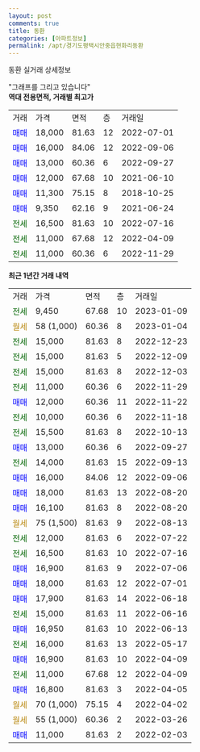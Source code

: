 ```yaml
---
layout: post
comments: true
title: 동환
categories: [아파트정보]
permalink: /apt/경기도평택시안중읍현화리동환
---
```


동환 실거래 상세정보

<script type="text/javascript">
  google.charts.load('current', {'packages':['line', 'corechart']});
  google.charts.setOnLoadCallback(drawChart);

  function drawChart() {
    var data = new google.visualization.DataTable();
    data.addColumn('date', '거래일');
    data.addColumn('number', "매매");
    data.addColumn('number', "전세");
    data.addColumn('number', "전매");

    data.addRows([[new Date(Date.parse("2023-01-09")), null, 9450, null], [new Date(Date.parse("2023-01-04")), null, null, null], [new Date(Date.parse("2022-12-23")), null, 15000, null], [new Date(Date.parse("2022-12-09")), null, 15000, null], [new Date(Date.parse("2022-12-03")), null, 15000, null], [new Date(Date.parse("2022-11-29")), null, 11000, null], [new Date(Date.parse("2022-11-22")), 12000, null, null], [new Date(Date.parse("2022-11-18")), null, 10000, null], [new Date(Date.parse("2022-10-13")), null, 15500, null], [new Date(Date.parse("2022-09-27")), 13000, null, null], [new Date(Date.parse("2022-09-13")), null, 14000, null], [new Date(Date.parse("2022-09-06")), 16000, null, null], [new Date(Date.parse("2022-08-20")), 18000, null, null], [new Date(Date.parse("2022-08-20")), 16100, null, null], [new Date(Date.parse("2022-08-13")), null, null, null], [new Date(Date.parse("2022-07-22")), null, 12000, null], [new Date(Date.parse("2022-07-16")), null, 16500, null], [new Date(Date.parse("2022-07-06")), 16900, null, null], [new Date(Date.parse("2022-07-01")), 18000, null, null], [new Date(Date.parse("2022-06-18")), 17900, null, null], [new Date(Date.parse("2022-06-16")), null, 15000, null], [new Date(Date.parse("2022-06-13")), 16950, null, null], [new Date(Date.parse("2022-05-17")), null, 16000, null], [new Date(Date.parse("2022-04-09")), 16900, null, null], [new Date(Date.parse("2022-04-09")), null, 11000, null], [new Date(Date.parse("2022-04-05")), 16800, null, null], [new Date(Date.parse("2022-04-02")), null, null, null], [new Date(Date.parse("2022-03-26")), null, null, null], [new Date(Date.parse("2022-02-03")), 11000, null, null]]);

    var options = {
      hAxis: {
        format: 'yyyy/MM/dd'
      },    
      lineWidth: 0,
      pointsVisible: true,    
      title: '최근 1년간 유형별 실거래가 분포',
      legend: { position: 'bottom' }
    };

    var formatter = new google.visualization.NumberFormat({pattern:'###,###'} );
    formatter.format(data, 1);
    formatter.format(data, 2);
    
    setTimeout(function() {
        var chart = new google.visualization.LineChart(document.getElementById('columnchart_material'));
        chart.draw(data, (options));
        document.getElementById('loading').style.display = 'none';
    }, 200);
  }
</script>


<div id="loading" style="z-index:20; display: block; margin-left: 0px">"그래프를 그리고 있습니다"</div>
<div id="columnchart_material" style="width: 95%; margin-left: 0px; display: block"></div>
<!-- contents start -->
<b>역대 전용면적, 거래별 최고가</b>
<table class="sortable">
    <tr>
      <td>거래</td>
      <td>가격</td>
      <td>면적</td>
      <td>층</td>
      <td>거래일</td>
    </tr>
        <tr>
          <td><a style="color: blue">매매</a></td>
          <td>18,000</td>
          <td>81.63</td>
          <td>12</td>
          <td>2022-07-01</td>
        </tr>            <tr>
          <td><a style="color: blue">매매</a></td>
          <td>16,000</td>
          <td>84.06</td>
          <td>12</td>
          <td>2022-09-06</td>
        </tr>            <tr>
          <td><a style="color: blue">매매</a></td>
          <td>13,000</td>
          <td>60.36</td>
          <td>6</td>
          <td>2022-09-27</td>
        </tr>            <tr>
          <td><a style="color: blue">매매</a></td>
          <td>12,000</td>
          <td>67.68</td>
          <td>10</td>
          <td>2021-06-10</td>
        </tr>            <tr>
          <td><a style="color: blue">매매</a></td>
          <td>11,300</td>
          <td>75.15</td>
          <td>8</td>
          <td>2018-10-25</td>
        </tr>            <tr>
          <td><a style="color: blue">매매</a></td>
          <td>9,350</td>
          <td>62.16</td>
          <td>9</td>
          <td>2021-06-24</td>
        </tr>        
        <tr>
              <td><a style="color: darkgreen">전세</a></td>
              <td>16,500</td>
              <td>81.63</td>
              <td>10</td>
              <td>2022-07-16</td>
            </tr>            <tr>
              <td><a style="color: darkgreen">전세</a></td>
              <td>11,000</td>
              <td>67.68</td>
              <td>12</td>
              <td>2022-04-09</td>
            </tr>            <tr>
              <td><a style="color: darkgreen">전세</a></td>
              <td>11,000</td>
              <td>60.36</td>
              <td>6</td>
              <td>2022-11-29</td>
            </tr>        
    
</table>

<b>최근 1년간 거래 내역</b>

<table class="sortable">
    <tr>
      <td>거래</td>
      <td>가격</td>
      <td>면적</td>
      <td>층</td>
      <td>거래일</td>
    </tr>
    <tr>
      <td><a style="color: darkgreen">전세</a></td>
      <td>9,450</td>
      <td>67.68</td>
      <td>10</td>
      <td>2023-01-09</td>
    </tr>          <tr>
      <td><a style="color: darkgoldenrod">월세</a></td>
      <td>58 (1,000)</td>
      <td>60.36</td>
      <td>8</td>
      <td>2023-01-04</td>
    </tr>          <tr>
      <td><a style="color: darkgreen">전세</a></td>
      <td>15,000</td>
      <td>81.63</td>
      <td>8</td>
      <td>2022-12-23</td>
    </tr>          <tr>
      <td><a style="color: darkgreen">전세</a></td>
      <td>15,000</td>
      <td>81.63</td>
      <td>5</td>
      <td>2022-12-09</td>
    </tr>          <tr>
      <td><a style="color: darkgreen">전세</a></td>
      <td>15,000</td>
      <td>81.63</td>
      <td>8</td>
      <td>2022-12-03</td>
    </tr>          <tr>
      <td><a style="color: darkgreen">전세</a></td>
      <td>11,000</td>
      <td>60.36</td>
      <td>6</td>
      <td>2022-11-29</td>
    </tr>          <tr>
      <td><a style="color: blue">매매</a></td>
      <td>12,000</td>
      <td>60.36</td>
      <td>11</td>
      <td>2022-11-22</td>
    </tr>          <tr>
      <td><a style="color: darkgreen">전세</a></td>
      <td>10,000</td>
      <td>60.36</td>
      <td>6</td>
      <td>2022-11-18</td>
    </tr>          <tr>
      <td><a style="color: darkgreen">전세</a></td>
      <td>15,500</td>
      <td>81.63</td>
      <td>8</td>
      <td>2022-10-13</td>
    </tr>          <tr>
      <td><a style="color: blue">매매</a></td>
      <td>13,000</td>
      <td>60.36</td>
      <td>6</td>
      <td>2022-09-27</td>
    </tr>          <tr>
      <td><a style="color: darkgreen">전세</a></td>
      <td>14,000</td>
      <td>81.63</td>
      <td>15</td>
      <td>2022-09-13</td>
    </tr>          <tr>
      <td><a style="color: blue">매매</a></td>
      <td>16,000</td>
      <td>84.06</td>
      <td>12</td>
      <td>2022-09-06</td>
    </tr>          <tr>
      <td><a style="color: blue">매매</a></td>
      <td>18,000</td>
      <td>81.63</td>
      <td>13</td>
      <td>2022-08-20</td>
    </tr>          <tr>
      <td><a style="color: blue">매매</a></td>
      <td>16,100</td>
      <td>81.63</td>
      <td>8</td>
      <td>2022-08-20</td>
    </tr>          <tr>
      <td><a style="color: darkgoldenrod">월세</a></td>
      <td>75 (1,500)</td>
      <td>81.63</td>
      <td>9</td>
      <td>2022-08-13</td>
    </tr>          <tr>
      <td><a style="color: darkgreen">전세</a></td>
      <td>12,000</td>
      <td>81.63</td>
      <td>6</td>
      <td>2022-07-22</td>
    </tr>          <tr>
      <td><a style="color: darkgreen">전세</a></td>
      <td>16,500</td>
      <td>81.63</td>
      <td>10</td>
      <td>2022-07-16</td>
    </tr>          <tr>
      <td><a style="color: blue">매매</a></td>
      <td>16,900</td>
      <td>81.63</td>
      <td>9</td>
      <td>2022-07-06</td>
    </tr>          <tr>
      <td><a style="color: blue">매매</a></td>
      <td>18,000</td>
      <td>81.63</td>
      <td>12</td>
      <td>2022-07-01</td>
    </tr>          <tr>
      <td><a style="color: blue">매매</a></td>
      <td>17,900</td>
      <td>81.63</td>
      <td>14</td>
      <td>2022-06-18</td>
    </tr>          <tr>
      <td><a style="color: darkgreen">전세</a></td>
      <td>15,000</td>
      <td>81.63</td>
      <td>11</td>
      <td>2022-06-16</td>
    </tr>          <tr>
      <td><a style="color: blue">매매</a></td>
      <td>16,950</td>
      <td>81.63</td>
      <td>10</td>
      <td>2022-06-13</td>
    </tr>          <tr>
      <td><a style="color: darkgreen">전세</a></td>
      <td>16,000</td>
      <td>81.63</td>
      <td>13</td>
      <td>2022-05-17</td>
    </tr>          <tr>
      <td><a style="color: blue">매매</a></td>
      <td>16,900</td>
      <td>81.63</td>
      <td>10</td>
      <td>2022-04-09</td>
    </tr>          <tr>
      <td><a style="color: darkgreen">전세</a></td>
      <td>11,000</td>
      <td>67.68</td>
      <td>12</td>
      <td>2022-04-09</td>
    </tr>          <tr>
      <td><a style="color: blue">매매</a></td>
      <td>16,800</td>
      <td>81.63</td>
      <td>3</td>
      <td>2022-04-05</td>
    </tr>          <tr>
      <td><a style="color: darkgoldenrod">월세</a></td>
      <td>70 (1,000)</td>
      <td>75.15</td>
      <td>4</td>
      <td>2022-04-02</td>
    </tr>          <tr>
      <td><a style="color: darkgoldenrod">월세</a></td>
      <td>55 (1,000)</td>
      <td>60.36</td>
      <td>2</td>
      <td>2022-03-26</td>
    </tr>          <tr>
      <td><a style="color: blue">매매</a></td>
      <td>11,000</td>
      <td>81.63</td>
      <td>2</td>
      <td>2022-02-03</td>
    </tr>      </table>
<!-- contents end -->    

